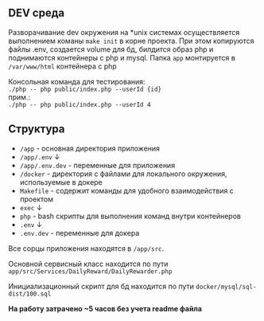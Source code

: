 ## DEV среда
Разворачивание dev окружения на *unix системах осуществляется выполнением команы `make init` 
в корне проекта. При этом копируются файлы .env, создается volume для бд, билдится образ php 
и поднимаются контейнеры с php и mysql. Папка `app` монтируется в `/var/www/html` контейнера с php

Консольная команда для тестирования: <br>
`./php -- php public/index.php --userId {id}` <br>
прим.: <br>
`./php -- php public/index.php --userId 4`

## Cтруктура

* `/app` - основная директория приложения
* `/app/.env` ↓
* `/app/.env.dev` - переменные для приложения
* `/docker` - директория с файлами для локального окружения, используемые в докере
* `Makefile` - содержит команды для удобного взаимодействия с проектом
* `exec` ↓
* `php` - bash скрипты для выполнения команд внутри контейнеров
* `.env` ↓
* `.env.dev` - переменные для докера

Все сорцы приложения находятся в `/app/src`. 

Основной сервисный класс находится по пути `app/src/Services/DailyReward/DailyRewarder.php`

Инициализационный скрипт для бд находится по пути `docker/mysql/sql-dist/100.sql`


__На работу затрачено ~5 часов без учета readme файла__
